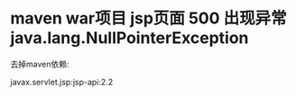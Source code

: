 # maven war项目 jsp页面 500 出现异常java.lang.NullPointerException



去掉maven依赖:

javax.servlet.jsp:jsp-api:2.2



